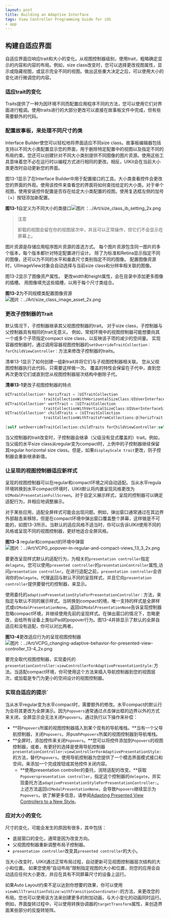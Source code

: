 ```yaml
---
layout: post
title: Building an Adaptive Interface
tags: View Controller Programming Guide for iOS
- app
---
```


## 构建自适应界面

自适应界面应响应trait和大小的变化。从视图控制器级别，使用trait，粗略确定显示的内容和内容的布局。例如，size class改变时，您可以选择更改视图属性，显示或隐藏视图，或显示完全不同的视图。做出这些重大决定之后，可以使用大小的变化进行微调您的内容。

### 适应trait的变化

Traits提供了一种为因环境不同而配置应用程序不同的方法，您可以使用它们对界面进行粗调。使用traits进行的大部分更改可以直接在故事板文件中完成，但有些需要额外的代码。

### 配置故事板，来处理不同尺寸的类

Interface Builder使您可以轻松地将界面适应不同size class。故事板编辑器包括支持以不同大小类配置显示您的界面，用于删除特定配置中的视图以及指定不同的布局约束。您还可以创建针对不同大小类别提供不同图像的图片资源。使用这些工具意味着您不必在运行时以编程方式进行相同的更改。相反，UIKit会在当前大小类更改时自动更新您的界面。

图13-1显示了在Interface Builder中用于配置接口的工具。大小类查看控件会更改您的界面的外观。使用该控件来查看您的界面将如何查找给定的大小类。对于单个视图，使用安装控件配置是否存在给定大小类配置的视图。使用复选框左侧的加号（+）按钮添加新配置。

**图13-1**自定义为不同大小的类接口![图片：../Art/size_class_ib_setting_2x.png](https://developer.apple.com/library/content/featuredarticles/ViewControllerPGforiPhoneOS/Art/size_class_ib_setting_2x.png)

> 注意
>
> 卸载的视图会留在你的视图层次中，并且可以正常操作，但它们不会显示在屏幕上。

图片资源是存储应用程序图片资源的首选方式。 每个图片资源包含同一图片的多个版本，每个版本都针对特定配置进行设计。 除了为标准和Retina显示指定不同的图像，还可以为不同的水平和垂直尺寸类别指定不同的图像。 配置图像资源时，UIImageView对象会自动选择与当前size class和分辨率相关联的图像。

图13-2显示了图像资产属性。 更改width和height属性，会在目录中添加更多图像的插槽。 用图像填充这些插槽，以用于每个尺寸类组合。

**图13-2**为不同规模类配置图像资源![图片：../Art/size_class_image_asset_2x.png](https://developer.apple.com/library/content/featuredarticles/ViewControllerPGforiPhoneOS/Art/size_class_image_asset_2x.png)

### 更改子控制器的Trait

默认情况下，子控制器继承其父视图控制器的trait。 对于size class，子控制器与父控制器具有相同的trait无意义。 例如，常规环境中的视图控制器可能想要向其一个或多个子项指定compact size class，以反映该子项的减少的空间量。 实现容器控制器时，通过调用容器视图控制器的`setOverrideTraitCollection：forChildViewController：`方法来修改子控制器的traits。

清单13-1显示了如何创建一组新trait并将它们与子视图控制器相关联。 您从父视图控制器执行此代码，只需要这样做一次。 覆盖的特性会保留在子代中，直到您再次更改它们或直到您从视图控制器层次结构中删除子代。

**清单13-1**更改子视图控制器的特点

```objective-c
UITraitCollection* horizTrait = [UITraitCollection
                 traitCollectionWithHorizontalSizeClass:UIUserInterfaceSizeClassRegular];
UITraitCollection* vertTrait = [UITraitCollection
                 traitCollectionWithVerticalSizeClass:UIUserInterfaceSizeClassCompact];
UITraitCollection* childTraits = [UITraitCollection
                 traitCollectionWithTraitsFromCollections:@[horizTrait, vertTrait]];
 
[self setOverrideTraitCollection:childTraits forChildViewController:self.childViewControllers[0]];
```

当父控制器的trait改变时，子控制器会继承（父级没有显式覆盖的）trait。例如，当父级的水平size class从regular变为compact时，上例中的子控制器继续保留其regular horizontal size class。但是，如果`displayScale trait`更改，则子控制器会重新继承新值。

### 让呈现的视图控制器适应新样式

呈现的视图控制器可以在regular和compact环境之间自动适配。当从水平regula环境转换到水平compact环境时，UIKit默认将内置呈现风格更改为`UIModalPresentationFullScreen`。对于自定义展示样式，呈现的控制器可以确定适配行为，并相应地调整展示。

对于某些应用，适配全屏样式可能会出现问题。例如，弹出窗口通常通过在其边界外部敲击来移除，但是在compact环境中弹出窗口覆盖整个屏幕，这样做是不可能的，如图13-3所示。当默认的适应风格不适当时，你可以告诉UIKit使用不同的风格或呈现不同的视图控制器，更好地适合全屏风格。

**图13-3** regular和compact的环境中弹窗![图片：../Art/VCPG_popover-in-regular-and-compact-views_13_3_2x.png](https://developer.apple.com/library/content/featuredarticles/ViewControllerPGforiPhoneOS/Art/VCPG_popover-in-regular-and-compact-views_13_3_2x.png)

要更改呈现样式默认的适配行为，为相关的`presentation controller`指定`delagate`。您可以使用`presented controller`的`presentationController`属性,访问`presentation controller`。在进行适配之前，`presentation controller`会咨询你的`delegate`。代理返回与默认不同的呈现样式，并且它向`presentation controller`提供要替代的控制器，来显示。

使用委托的`adaptivePresentationStyleForPresentationController：`方法，来指定与默认不同的展示样式。当转换到compact的境，唯一支持的样式是全屏样式或`UIModalPresentationNone`。返回`UIModalPresentationNone`告诉呈现控制器忽略compact环境，并继续使用先前的呈现样式。在弹出窗口的情况下，忽略更改，会给所有设备上类似iPad的popover行为。图13-4并排显示了默认的全屏自适应和没有适配，你可以对比两者。

**图13-4**更改适应行为的呈现视图控制器![图片：../Art/VCPG_changing-adaptive-behavior-for-presented-view-controller_13-4_2x.png](https://developer.apple.com/library/content/featuredarticles/ViewControllerPGforiPhoneOS/Art/VCPG_changing-adaptive-behavior-for-presented-view-controller_13-4_2x.png)

要完全取代视图控制器，实现委托的`presentationController:viewControllerForAdaptivePresentationStyle:`方法。当适配compact环境，你可使用这个方法来插入导航控制器到您的视图层次，或加载是专门为更小的空间设计的视图控制器。

### 实现自适应的提示`

当从水平regular变为水平compact时，需要额外的修改。水平compact的默认行为会将其更改为全屏演示。因为`Popovers`通常通过点击弹出框的边界以外的方式来关闭，全屏显示会无法关闭`Popovers`。通过执行以下操作来补偿：

- **将`Popovers`所属的视图控制器插入到某个现有的导航堆栈。**当有一个父导航控制器，关闭`Popovers`，并push`Popovers`所属的视图控制器到导航堆栈。
- **全屏时，添加控件来关闭`Popovers`。**您可以将控件添加到`Popovers`的视图控制器，或者，有更好的选择是使用导航控制器`presentationController:viewControllerForAdaptivePresentationStyle:`的方法，替代`Popovers`。使用导航控制器为您提供了一个模态界面模式接口和空间，来添加一个完成按钮或其他控件关闭内容。
  - **使用presentation controller的委托，消除适配的改变。**获取`Popoverspresentation controller`，指定这个控制器的`delegate`，并实现委托方法`adaptivePresentationStyleForPresentationController:`。上述方法返回`UIModalPresentationNone`，会导致`Popovers`继续显示为`Popovers`。欲了解更多信息，请参阅[Adapting Presented View Controllers to a New Style](https://developer.apple.com/library/content/featuredarticles/ViewControllerPGforiPhoneOS/BuildinganAdaptiveInterface.html#//apple_ref/doc/uid/TP40007457-CH32-SW6)。

### 应对大小的变化

尺寸的变化，可能会发生的原因有很多，其中包括：

- 底层窗口的变化，通常是因为改变方向。
- 父视图控制器重新调整布局子控制器。
- `presentation controller`改变其`presented controller`的大小。

当大小改变时，UIKit通过正常布局过程，自动更新可见视图控制器层次结构的大小和位置。 如果您使用“自动布局”限制指定视图的大小和位置，则您的应用会自动适应任何大小更改，并应在具有不同屏幕尺寸的设备上运行。

如果Auto Layout约束不足以达到你想要的效果，你可以使用`viewWillTransitionToSize:withTransitionCoordinator:`的方法，来更改您的布局。您也可以使用该方法来创建更多的附加动画，与大小变化的动画同时运行。例如，界面旋转过程中，可以使用转换协调器的`targetTransform`属性，来创造界面某些部分的反旋转矩阵。